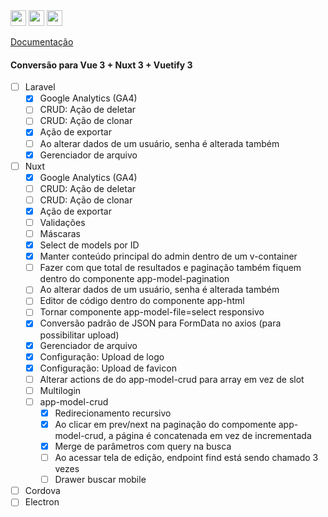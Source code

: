 <img height="25px" src="https://img.shields.io/badge/laravel-%23FF2D20.svg?style=for-the-badge&logo=laravel&logoColor=white" alt="">
<img height="25px" src="https://img.shields.io/badge/Nuxt-002E3B?style=for-the-badge&logo=nuxtdotjs&logoColor=#00DC82" alt="">
<img height="25px" src="https://wakatime.com/badge/github/jeff-silva/tevep.svg" alt="">

[Documentação](/docs/index.md)

#### Conversão para Vue 3 + Nuxt 3 + Vuetify 3

- [ ] Laravel
    - [x] Google Analytics (GA4)
    - [ ] CRUD: Ação de deletar
    - [ ] CRUD: Ação de clonar
    - [x] Ação de exportar
    - [ ] Ao alterar dados de um usuário, senha é alterada também
    - [x] Gerenciador de arquivo
- [ ] Nuxt
    - [x] Google Analytics (GA4)
    - [ ] CRUD: Ação de deletar
    - [ ] CRUD: Ação de clonar
    - [x] Ação de exportar
    - [ ] Validações
    - [ ] Máscaras
    - [x] Select de models por ID
    - [x] Manter conteúdo principal do admin dentro de um v-container
    - [ ] Fazer com que total de resultados e paginação também fiquem dentro do componente app-model-pagination
    - [ ] Ao alterar dados de um usuário, senha é alterada também
    - [ ] Editor de código dentro do componente app-html
    - [ ] Tornar componente app-model-file=select responsivo
    - [x] Conversão padrão de JSON para FormData no axios (para possibilitar upload)
    - [x] Gerenciador de arquivo
    - [x] Configuração: Upload de logo
    - [x] Configuração: Upload de favicon
    - [ ] Alterar actions de do app-model-crud para array em vez de slot
    - [ ] Multilogin
    - [ ] app-model-crud
        - [x] Redirecionamento recursivo
        - [x] Ao clicar em prev/next na paginação do compomente app-model-crud, a página é concatenada em vez de incrementada
        - [x] Merge de parâmetros com query na busca
        - [ ] Ao acessar tela de edição, endpoint find está sendo chamado 3 vezes
        - [ ] Drawer buscar mobile
- [ ] Cordova
- [ ] Electron